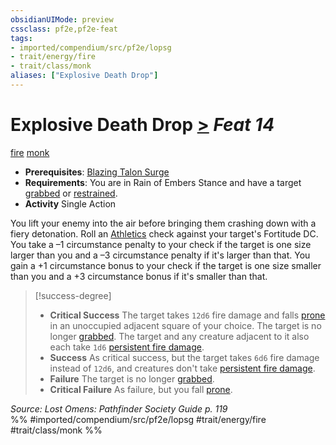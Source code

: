 ```yaml
---
obsidianUIMode: preview
cssclass: pf2e,pf2e-feat
tags:
- imported/compendium/src/pf2e/lopsg
- trait/energy/fire
- trait/class/monk
aliases: ["Explosive Death Drop"]
---
```

# Explosive Death Drop  [>](chapter-9-playing-the-game.md#Actions "Single Action") *Feat 14*  
[fire](fire.md)  [monk](rules/traits/monk.md)  

- **Prerequisites**: [Blazing Talon Surge](blazing-talon-surge-lopsg.md)
- **Requirements**: You are in Rain of Embers Stance and have a target [grabbed](conditions.md#Grabbed) or [restrained](conditions.md#Restrained).
- **Activity** Single Action

You lift your enemy into the air before bringing them crashing down with a fiery detonation. Roll an [Athletics](../skills.md#Athletics) check against your target's Fortitude DC. You take a –1 circumstance penalty to your check if the target is one size larger than you and a –3 circumstance penalty if it's larger than that. You gain a +1 circumstance bonus to your check if the target is one size smaller than you and a +3 circumstance bonus if it's smaller than that.

> [!success-degree] 
> - **Critical Success** The target takes `12d6` fire damage and falls [prone](conditions.md#Prone) in an unoccupied adjacent square of your choice. The target is no longer [grabbed](conditions.md#Grabbed). The target and any creature adjacent to it also each take `1d6` [persistent fire damage](conditions.md#Persistent%20Damage).
> - **Success** As critical success, but the target takes `6d6` fire damage instead of `12d6`, and creatures don't take [persistent fire damage](conditions.md#Persistent%20Damage).
> - **Failure** The target is no longer [grabbed](conditions.md#Grabbed).
> - **Critical Failure** As failure, but you fall [prone](conditions.md#Prone).

*Source: Lost Omens: Pathfinder Society Guide p. 119*  
%% #imported/compendium/src/pf2e/lopsg #trait/energy/fire #trait/class/monk %%